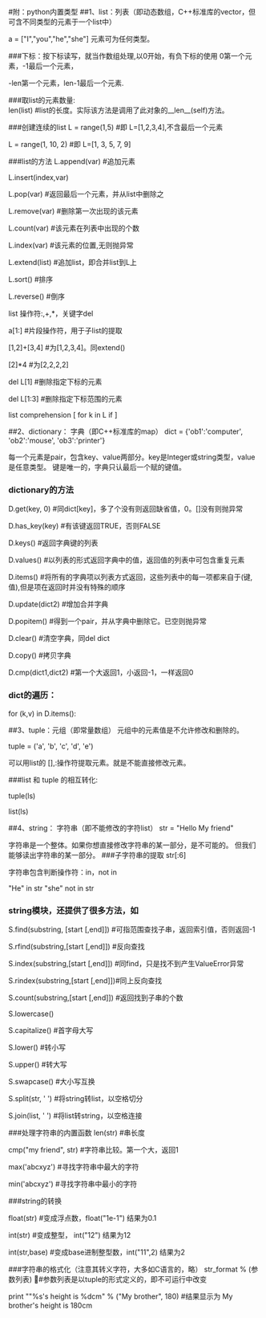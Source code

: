 #附：python内置类型
##1、list：列表（即动态数组，C++标准库的vector，但可含不同类型的元素于一个list中）

  a = ["I","you","he","she"]      元素可为任何类型。

###下标：按下标读写，就当作数组处理,以0开始，有负下标的使用
  0第一个元素，-1最后一个元素，
  
  -len第一个元素，len-1最后一个元素.

###取list的元素数量:                
  len(list)   #list的长度。实际该方法是调用了此对象的__len__(self)方法。 

###创建连续的list
  L = range(1,5)      #即 L=[1,2,3,4],不含最后一个元素
  
  L = range(1, 10, 2) #即 L=[1, 3, 5, 7, 9]

###list的方法
  L.append(var)    #追加元素
  
  L.insert(index,var)
  
  L.pop(var)      #返回最后一个元素，并从list中删除之
  
  L.remove(var)   #删除第一次出现的该元素
  
  L.count(var)    #该元素在列表中出现的个数
  
  L.index(var)    #该元素的位置,无则抛异常 
  
  L.extend(list)  #追加list，即合并list到L上
  
  L.sort()        #排序
  
  L.reverse()     #倒序
  
  list 操作符:,+,*，关键字del
  
  a[1:]       #片段操作符，用于子list的提取
  
  [1,2]+[3,4] #为[1,2,3,4]。同extend()
  
  [2]*4       #为[2,2,2,2]
  
  del L[1]    #删除指定下标的元素
  
  del L[1:3]  #删除指定下标范围的元素
  
  list comprehension
       [ <expr1> for k in L if <expr2> ]
                
##2、dictionary： 字典（即C++标准库的map）
  dict = {'ob1':'computer', 'ob2':'mouse', 'ob3':'printer'}
  
  每一个元素是pair，包含key、value两部分。key是Integer或string类型，value 是任意类型。
  键是唯一的，字典只认最后一个赋的键值。

### dictionary的方法
   D.get(key, 0)       #同dict[key]，多了个没有则返回缺省值，0。[]没有则抛异常
   
   D.has_key(key)      #有该键返回TRUE，否则FALSE
   
   D.keys()            #返回字典键的列表
   
   D.values()          #以列表的形式返回字典中的值，返回值的列表中可包含重复元素
   
   D.items()           #将所有的字典项以列表方式返回，这些列表中的每一项都来自于(键,值),但是项在返回时并没有特殊的顺序
         
   D.update(dict2)     #增加合并字典
   
   D.popitem()         #得到一个pair，并从字典中删除它。已空则抛异常
   
   D.clear()           #清空字典，同del dict
   
   D.copy()            #拷贝字典
   
   D.cmp(dict1,dict2)  #第一个大返回1，小返回-1，一样返回0
   
### dict的遍历：
   for (k,v) in D.items():
            
##3、tuple：元组（即常量数组）
   元组中的元素值是不允许修改和删除的。
   
   tuple = ('a', 'b', 'c', 'd', 'e')
   
   可以用list的 [],:操作符提取元素。就是不能直接修改元素。

   ###list 和 tuple 的相互转化:

   tuple(ls) 
   
   list(ls)

##4、string：     字符串（即不能修改的字符list）
   str = "Hello My friend"
   
   字符串是一个整体。如果你想直接修改字符串的某一部分，是不可能的。
   但我们能够读出字符串的某一部分。
   ###子字符串的提取
   str[:6]
   
   字符串包含判断操作符：in，not in
   
   "He" in str
   "she" not in str

### string模块，还提供了很多方法，如
  S.find(substring, [start [,end]]) #可指范围查找子串，返回索引值，否则返回-1
  
  S.rfind(substring,[start [,end]]) #反向查找
  
  S.index(substring,[start [,end]]) #同find，只是找不到产生ValueError异常
  
  S.rindex(substring,[start [,end]])#同上反向查找
  
  S.count(substring,[start [,end]]) #返回找到子串的个数

  S.lowercase()
  
  S.capitalize()      #首字母大写
  
  S.lower()           #转小写
  
  S.upper()           #转大写
  
  S.swapcase()        #大小写互换

  S.split(str, ' ')   #将string转list，以空格切分
  
  S.join(list, ' ')   #将list转string，以空格连接

###处理字符串的内置函数
  len(str)                #串长度
  
  cmp("my friend", str)   #字符串比较。第一个大，返回1
  
  max('abcxyz')           #寻找字符串中最大的字符
  
  min('abcxyz')           #寻找字符串中最小的字符

###string的转换
            
  float(str)      #变成浮点数，float("1e-1")  结果为0.1
  
  int(str)        #变成整型，  int("12")  结果为12
  
  int(str,base)   #变成base进制整型数，int("11",2) 结果为2

###字符串的格式化（注意其转义字符，大多如C语言的，略）
   str_format % (参数列表) #参数列表是以tuple的形式定义的，即不可运行中改变
   
   print ""%s's height is %dcm" % ("My brother", 180)
          #结果显示为 My brother's height is 180cm
